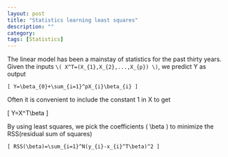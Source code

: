 ```yaml
---
layout: post
title: "Statistics learning least squares"
description: ""
category: 
tags: [Statistics]
---
```


The linear model has been a mainstay of statistics for the past thirty years. Given the inputs `\( X^T=(X_{1},X_{2},...,X_{p}) \)`, we predict Y as output


<code>\[
Y=\beta_{0}+\sum_{i=1}^pX_{i}\beta_{i}
\]</code>


Often it is convenient to include the constant 1 in X to get


\[
Y=X^T\beta
\]



By using least squares, we pick the coefficients \( \beta \) to minimize the RSS(residual sum of squares)


<code>\[
RSS(\beta)=\sum_{i=1}^N(y_{i}-x_{i}^T\beta)^2
\]</code>
